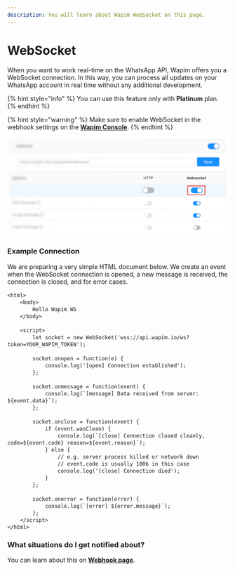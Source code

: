 ```yaml
---
description: You will learn about Wapim WebSocket on this page.
---
```


# WebSocket

When you want to work real-time on the WhatsApp API, Wapim offers you a WebSocket connection. In this way, you can process all updates on your WhatsApp account in real time without any additional development.

{% hint style="info" %}
You can use this feature only with **Platinum** plan.
{% endhint %}

{% hint style="warning" %}
Make sure to enable WebSocket in the webhook settings on the [**Wapim Console**](https://app.wapim.io).
{% endhint %}

![Wapim Console webhook settings](../.gitbook/assets/wapim-whatsapp-websocket-options.png)

### Example Connection

We are preparing a very simple HTML document below. We create an event when the WebSocket connection is opened, a new message is received, the connection is closed, and for error cases.

```markup
<html>
	<body>
		Hello Wapim WS
	</body>

	<script>
		let socket = new WebSocket('wss://api.wapim.io/ws?token=YOUR_WAPIM_TOKEN');

		socket.onopen = function(e) {
			console.log('[open] Connection established');
		};

		socket.onmessage = function(event) {
			console.log(`[message] Data received from server: ${event.data}`);
		};

		socket.onclose = function(event) {
			if (event.wasClean) {
				console.log(`[close] Connection closed cleanly, code=${event.code} reason=${event.reason}`);
			} else {
				// e.g. server process killed or network down
				// event.code is usually 1006 in this case
				console.log('[close] Connection died');
			}
		};

		socket.onerror = function(error) {
			console.log(`[error] ${error.message}`);
		};
	</script>
</html>
```

### What situations do I get notified about?

You can learn about this on [**Webhook page**](https://docs.wapim.io/webhook/webhook).



